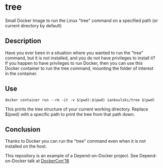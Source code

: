 # tree
Small Docker Image to run the Linux "tree" command on a specified path (or current directory by default)

## Description

Have you ever been in a situation where you wanted to run the "tree" command, but it is not installed, and you do not have privileges to install it?
If you happen to have privileges to run Docker, then you can use this Docker container to run the tree command, mounting the folder of interest in the container.

## Use

    docker container run --rm -it -v $(pwd):$(pwd) iankoulski/tree $(pwd)


This prints the tree structure of your current working directory. Replace $(pwd) with a specific path to print the tree from that path down.

## Conclusion

Thanks to Docker you can run the "tree" command even when it is not installed on the host.

This repository is an example of a Depend-on-Docker project. See Depend-on-Docker talk at [DockerCon'18](https://2018.dockercon.com/agenda/)


